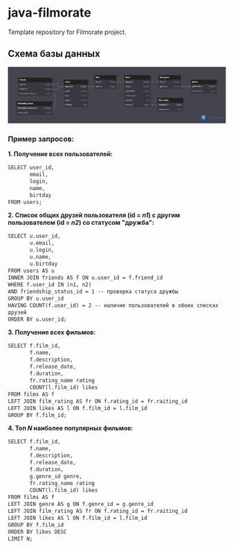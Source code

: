 # java-filmorate
Template repository for Filmorate project.

## Схема базы данных
![Схема БД](src/main/resources/BDScheme.png)

### Пример запросов:
**1. Получение всех пользователей:**
```
SELECT user_id,
       email,
       login,
       name,
       birtday
FROM users;      
```
**2. Список общих друзей пользователя (id = _n1_) с другим пользователем (id = _n2_) cо статусом "дружба":**
```
SELECT u.user_id,
       u.email,
       u.login,
       u.name,
       u.birtday
FROM users AS u
INNER JOIN friends AS f ON u.user_id = f.friend_id
WHERE f.user_id IN (n1, n2)
AND friendship_status_id = 1 -- проверка статуса дружбы
GROUP BY u.user_id
HAVING COUNT(f.user_id) = 2 -- наличие пользователей в обоих списках друзей
ORDER BY u.user_id;
```
**3. Получение всех фильмов:**
```
SELECT f.film_id,
       f.name,
       f.description,
       f.release_date,
       f.duration,
       fr.rating_name rating
       COUNT(l.film_id) likes
FROM films AS f
LEFT JOIN film_rating AS fr ON f.rating_id = fr.raiting_id
LEFT JOIN likes AS l ON f.film_id = l.film_id
GROUP BY f.film_id;
```
**4. Топ _N_ наиболее популярных фильмов:**
```
SELECT f.film_id,
       f.name,
       f.description,
       f.release_date,
       f.duration,
       g.genre_id genre,
       fr.rating_name rating
       COUNT(l.film_id) likes
FROM films AS f
LEFT JOIN genre AS g ON f.genre_id = g.genre_id
LEFT JOIN film_rating AS fr ON f.rating_id = fr.raiting_id
LEFT JOIN likes AS l ON f.film_id = l.film_id
GROUP BY f.film_id
ORDER BY likes DESC
LIMIT N;
```
